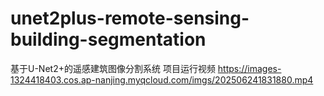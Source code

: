 # unet2plus-remote-sensing-building-segmentation
基于U-Net2+的遥感建筑图像分割系统
项目运行视频
https://images-1324418403.cos.ap-nanjing.myqcloud.com/imgs/202506241831880.mp4
